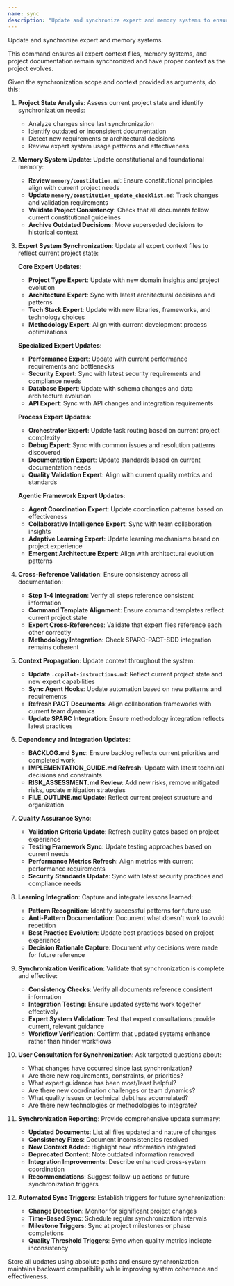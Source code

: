 ```yaml
---
name: sync
description: "Update and synchronize expert and memory systems to ensure all documents have proper context and are aligned with the latest project state."
---
```


Update and synchronize expert and memory systems.

This command ensures all expert context files, memory systems, and project documentation remain synchronized and have proper context as the project evolves.

Given the synchronization scope and context provided as arguments, do this:

1. **Project State Analysis**: Assess current project state and identify synchronization needs:
   - Analyze changes since last synchronization
   - Identify outdated or inconsistent documentation
   - Detect new requirements or architectural decisions
   - Review expert system usage patterns and effectiveness

2. **Memory System Update**: Update constitutional and foundational memory:
   - **Review `memory/constitution.md`**: Ensure constitutional principles align with current project needs
   - **Update `memory/constitution_update_checklist.md`**: Track changes and validation requirements
   - **Validate Project Consistency**: Check that all documents follow current constitutional guidelines
   - **Archive Outdated Decisions**: Move superseded decisions to historical context

3. **Expert System Synchronization**: Update all expert context files to reflect current project state:

   **Core Expert Updates**:
   - **Project Type Expert**: Update with new domain insights and project evolution
   - **Architecture Expert**: Sync with latest architectural decisions and patterns
   - **Tech Stack Expert**: Update with new libraries, frameworks, and technology choices
   - **Methodology Expert**: Align with current development process optimizations

   **Specialized Expert Updates**:
   - **Performance Expert**: Update with current performance requirements and bottlenecks
   - **Security Expert**: Sync with latest security requirements and compliance needs
   - **Database Expert**: Update with schema changes and data architecture evolution
   - **API Expert**: Sync with API changes and integration requirements

   **Process Expert Updates**:
   - **Orchestrator Expert**: Update task routing based on current project complexity
   - **Debug Expert**: Sync with common issues and resolution patterns discovered
   - **Documentation Expert**: Update standards based on current documentation needs
   - **Quality Validation Expert**: Align with current quality metrics and standards

   **Agentic Framework Expert Updates**:
   - **Agent Coordination Expert**: Update coordination patterns based on effectiveness
   - **Collaborative Intelligence Expert**: Sync with team collaboration insights
   - **Adaptive Learning Expert**: Update learning mechanisms based on project experience
   - **Emergent Architecture Expert**: Align with architectural evolution patterns

4. **Cross-Reference Validation**: Ensure consistency across all documentation:
   - **Step 1-4 Integration**: Verify all steps reference consistent information
   - **Command Template Alignment**: Ensure command templates reflect current project state
   - **Expert Cross-References**: Validate that expert files reference each other correctly
   - **Methodology Integration**: Check SPARC-PACT-SDD integration remains coherent

5. **Context Propagation**: Update context throughout the system:
   - **Update `.copilot-instructions.md`**: Reflect current project state and new expert capabilities
   - **Sync Agent Hooks**: Update automation based on new patterns and requirements
   - **Refresh PACT Documents**: Align collaboration frameworks with current team dynamics
   - **Update SPARC Integration**: Ensure methodology integration reflects latest practices

6. **Dependency and Integration Updates**:
   - **BACKLOG.md Sync**: Ensure backlog reflects current priorities and completed work
   - **IMPLEMENTATION_GUIDE.md Refresh**: Update with latest technical decisions and constraints
   - **RISK_ASSESSMENT.md Review**: Add new risks, remove mitigated risks, update mitigation strategies
   - **FILE_OUTLINE.md Update**: Reflect current project structure and organization

7. **Quality Assurance Sync**:
   - **Validation Criteria Update**: Refresh quality gates based on project experience
   - **Testing Framework Sync**: Update testing approaches based on current needs
   - **Performance Metrics Refresh**: Align metrics with current performance requirements
   - **Security Standards Update**: Sync with latest security practices and compliance needs

8. **Learning Integration**: Capture and integrate lessons learned:
   - **Pattern Recognition**: Identify successful patterns for future use
   - **Anti-Pattern Documentation**: Document what doesn't work to avoid repetition
   - **Best Practice Evolution**: Update best practices based on project experience
   - **Decision Rationale Capture**: Document why decisions were made for future reference

9. **Synchronization Verification**: Validate that synchronization is complete and effective:
   - **Consistency Checks**: Verify all documents reference consistent information
   - **Integration Testing**: Ensure updated systems work together effectively
   - **Expert System Validation**: Test that expert consultations provide current, relevant guidance
   - **Workflow Verification**: Confirm that updated systems enhance rather than hinder workflows

10. **User Consultation for Synchronization**: Ask targeted questions about:
    - What changes have occurred since last synchronization?
    - Are there new requirements, constraints, or priorities?
    - What expert guidance has been most/least helpful?
    - Are there new coordination challenges or team dynamics?
    - What quality issues or technical debt has accumulated?
    - Are there new technologies or methodologies to integrate?

11. **Synchronization Reporting**: Provide comprehensive update summary:
    - **Updated Documents**: List all files updated and nature of changes
    - **Consistency Fixes**: Document inconsistencies resolved
    - **New Context Added**: Highlight new information integrated
    - **Deprecated Content**: Note outdated information removed
    - **Integration Improvements**: Describe enhanced cross-system coordination
    - **Recommendations**: Suggest follow-up actions or future synchronization triggers

12. **Automated Sync Triggers**: Establish triggers for future synchronization:
    - **Change Detection**: Monitor for significant project changes
    - **Time-Based Sync**: Schedule regular synchronization intervals
    - **Milestone Triggers**: Sync at project milestones or phase completions
    - **Quality Threshold Triggers**: Sync when quality metrics indicate inconsistency

Store all updates using absolute paths and ensure synchronization maintains backward compatibility while improving system coherence and effectiveness.
